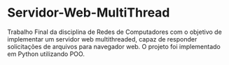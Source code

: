 # Servidor-Web-MultiThread
Trabalho Final da disciplina de Redes de Computadores com o objetivo de implementar um servidor web multithreaded, capaz de responder solicitações de arquivos para navegador web. O projeto foi implementado em Python utilizando POO.
